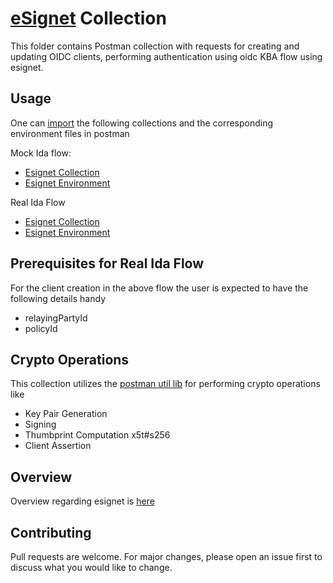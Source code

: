 
# [eSignet](https://docs.esignet.io/overview) Collection

This folder contains Postman collection with requests for creating and updating OIDC clients, performing authentication using oidc KBA flow using esignet.

## Usage

One can [import](https://learning.postman.com/docs/getting-started/importing-and-exporting/importing-and-exporting-overview/ "Postman Docs") the following collections and the corresponding environment files in postman

Mock Ida flow:

* [Esignet Collection](./esignet-OIDC-flow-with-mock.postman_collection.json "Postman Collection")
* [Esignet Environment](./esignet-OIDC-flow-with-mock.postman_environment.json "Environment")

Real Ida Flow

* [Esignet Collection](./esignet-OIDC-flow-with-real-ida.postman_collection.json "Postman Collection")
* [Esignet Environment](./esignet-OIDC-flow-with-real-ida.postman_environment.json "Environment")


## Prerequisites for Real Ida Flow
For the client creation in the above flow the user is expected to have the following details handy

* relayingPartyId
* policyId

## Crypto Operations

This collection utilizes the [postman util lib](https://joolfe.github.io/postman-util-lib/ "Postman Util Library") for performing crypto operations like

* Key Pair Generation
* Signing
* Thumbprint Computation x5t#s256
* Client Assertion


## Overview

Overview regarding esignet is [here](../../README.md "readme")

## Contributing

Pull requests are welcome. For major changes, please open an issue first
to discuss what you would like to change.